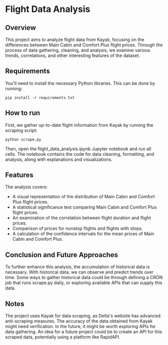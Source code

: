 # Flight Data Analysis

## Overview
This project aims to analyze flight data from Kayak, focusing on the differences between Main Cabin and Comfort Plus flight prices. Through the process of data gathering, cleaning, and analysis, we examine various trends, correlations, and other interesting features of the dataset.

## Requirements
You'll need to install the necessary Python libraries. This can be done by running:

```
pip install -r requirements.txt
```
## How to run
First, we gather up-to-date flight information from Kayak by running the scraping script:
```
python scrape.py
```
Then, open the flight_data_analysis.ipynb Jupyter notebook and run all cells. The notebook contains the code for data cleaning, formatting, and analysis, along with explanations and visualizations.

## Features
The analysis covers:

* A visual representation of the distribution of Main Cabin and Comfort Plus flight prices.
* A statistical significance test comparing Main Cabin and Comfort Plus flight prices.
* An examination of the correlation between flight duration and flight prices.
* Comparison of prices for nonstop flights and flights with stops.
* A calculation of the confidence intervals for the mean prices of Main Cabin and Comfort Plus.

## Conclusion and Future Approaches

To further enhance this analysis, the accumulation of historical data is necessary. With historical data, we can observe and predict trends over time. Some ways to gather historical data could be through defining a CRON job that runs scrape.py daily, or exploring available APIs that can supply this data.

## Notes
The project uses Kayak for data scraping, as Delta's website has advanced anti-scraping measures.
The accuracy of the data obtained from Kayak might need verification.
In the future, it might be worth exploring APIs for data gathering.
An idea for a future project could be to create an API for this scraped data, potentially using a platform like RapidAPI.